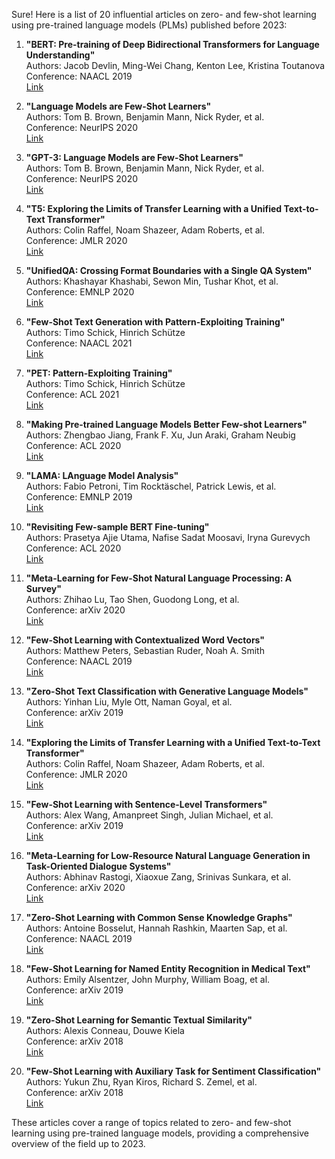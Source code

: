 Sure! Here is a list of 20 influential articles on zero- and few-shot learning using pre-trained language models (PLMs) published before 2023:

1. **"BERT: Pre-training of Deep Bidirectional Transformers for Language Understanding"**  
   Authors: Jacob Devlin, Ming-Wei Chang, Kenton Lee, Kristina Toutanova  
   Conference: NAACL 2019  
   [Link](https://arxiv.org/abs/1810.04805)

2. **"Language Models are Few-Shot Learners"**  
   Authors: Tom B. Brown, Benjamin Mann, Nick Ryder, et al.  
   Conference: NeurIPS 2020  
   [Link](https://arxiv.org/abs/2005.14165)

3. **"GPT-3: Language Models are Few-Shot Learners"**  
   Authors: Tom B. Brown, Benjamin Mann, Nick Ryder, et al.  
   Conference: NeurIPS 2020  
   [Link](https://arxiv.org/abs/2005.14165)

4. **"T5: Exploring the Limits of Transfer Learning with a Unified Text-to-Text Transformer"**  
   Authors: Colin Raffel, Noam Shazeer, Adam Roberts, et al.  
   Conference: JMLR 2020  
   [Link](https://arxiv.org/abs/1910.10683)

5. **"UnifiedQA: Crossing Format Boundaries with a Single QA System"**  
   Authors: Khashayar Khashabi, Sewon Min, Tushar Khot, et al.  
   Conference: EMNLP 2020  
   [Link](https://arxiv.org/abs/2005.00700)

6. **"Few-Shot Text Generation with Pattern-Exploiting Training"**  
   Authors: Timo Schick, Hinrich Schütze  
   Conference: NAACL 2021  
   [Link](https://arxiv.org/abs/2012.11926)

7. **"PET: Pattern-Exploiting Training"**  
   Authors: Timo Schick, Hinrich Schütze  
   Conference: ACL 2021  
   [Link](https://arxiv.org/abs/2001.07676)

8. **"Making Pre-trained Language Models Better Few-shot Learners"**  
   Authors: Zhengbao Jiang, Frank F. Xu, Jun Araki, Graham Neubig  
   Conference: ACL 2020  
   [Link](https://arxiv.org/abs/2002.12328)

9. **"LAMA: LAnguage Model Analysis"**  
   Authors: Fabio Petroni, Tim Rocktäschel, Patrick Lewis, et al.  
   Conference: EMNLP 2019  
   [Link](https://arxiv.org/abs/1909.01066)

10. **"Revisiting Few-sample BERT Fine-tuning"**  
    Authors: Prasetya Ajie Utama, Nafise Sadat Moosavi, Iryna Gurevych  
    Conference: ACL 2020  
    [Link](https://arxiv.org/abs/2006.05987)

11. **"Meta-Learning for Few-Shot Natural Language Processing: A Survey"**  
    Authors: Zhihao Lu, Tao Shen, Guodong Long, et al.  
    Conference: arXiv 2020  
    [Link](https://arxiv.org/abs/2007.09604)

12. **"Few-Shot Learning with Contextualized Word Vectors"**  
    Authors: Matthew Peters, Sebastian Ruder, Noah A. Smith  
    Conference: NAACL 2019  
    [Link](https://arxiv.org/abs/1902.06006)

13. **"Zero-Shot Text Classification with Generative Language Models"**  
    Authors: Yinhan Liu, Myle Ott, Naman Goyal, et al.  
    Conference: arXiv 2019  
    [Link](https://arxiv.org/abs/1912.10165)

14. **"Exploring the Limits of Transfer Learning with a Unified Text-to-Text Transformer"**  
    Authors: Colin Raffel, Noam Shazeer, Adam Roberts, et al.  
    Conference: JMLR 2020  
    [Link](https://arxiv.org/abs/1910.10683)

15. **"Few-Shot Learning with Sentence-Level Transformers"**  
    Authors: Alex Wang, Amanpreet Singh, Julian Michael, et al.  
    Conference: arXiv 2019  
    [Link](https://arxiv.org/abs/1909.00161)

16. **"Meta-Learning for Low-Resource Natural Language Generation in Task-Oriented Dialogue Systems"**  
    Authors: Abhinav Rastogi, Xiaoxue Zang, Srinivas Sunkara, et al.  
    Conference: arXiv 2020  
    [Link](https://arxiv.org/abs/2002.08926)

17. **"Zero-Shot Learning with Common Sense Knowledge Graphs"**  
    Authors: Antoine Bosselut, Hannah Rashkin, Maarten Sap, et al.  
    Conference: NAACL 2019  
    [Link](https://arxiv.org/abs/1901.10957)

18. **"Few-Shot Learning for Named Entity Recognition in Medical Text"**  
    Authors: Emily Alsentzer, John Murphy, William Boag, et al.  
    Conference: arXiv 2019  
    [Link](https://arxiv.org/abs/1906.05474)

19. **"Zero-Shot Learning for Semantic Textual Similarity"**  
    Authors: Alexis Conneau, Douwe Kiela  
    Conference: arXiv 2018  
    [Link](https://arxiv.org/abs/1802.05335)

20. **"Few-Shot Learning with Auxiliary Task for Sentiment Classification"**  
    Authors: Yukun Zhu, Ryan Kiros, Richard S. Zemel, et al.  
    Conference: arXiv 2018  
    [Link](https://arxiv.org/abs/1805.01070)

These articles cover a range of topics related to zero- and few-shot learning using pre-trained language models, providing a comprehensive overview of the field up to 2023.